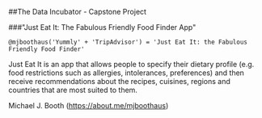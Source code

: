 ##The Data Incubator - Capstone Project

###"Just Eat It: The Fabulous Friendly Food Finder App"

`@mjboothaus('Yummly' + 'TripAdvisor') = 'Just Eat It: the Fabulous Friendly Food Finder'`

Just Eat It is an app that allows people to specify their dietary profile
(e.g. food restrictions such as allergies, intolerances, preferences) and then
receive recommendations about the recipes, cuisines, regions and 
countries that are most suited to them.

Michael J. Booth (https://about.me/mjboothaus)



